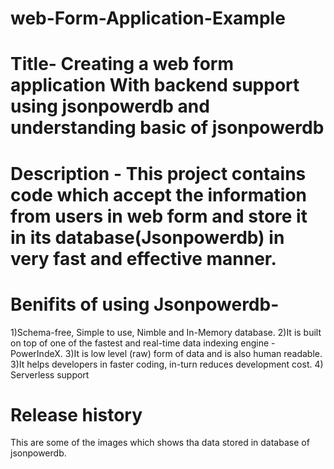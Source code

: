 # web-Form-Application-Example
# Title- Creating a web form application With backend support using jsonpowerdb and understanding basic of jsonpowerdb
# Description - This project contains code which accept the information from users in web form and store it in its database(Jsonpowerdb) in very fast and effective manner.
# Benifits of using Jsonpowerdb-
1)Schema-free, Simple to use, Nimble and In-Memory database. 2)It is built on top of one of the fastest and real-time data indexing engine - PowerIndeX. 3)It is low level (raw) form of data and is also human readable. 3)It helps developers in faster coding, in-turn reduces development cost. 4) Serverless support

# Release history
This are some of the images which shows tha data stored in database of jsonpowerdb.
